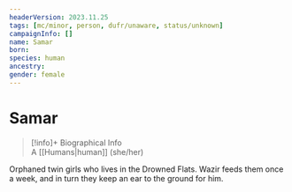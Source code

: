 ```yaml
---
headerVersion: 2023.11.25
tags: [mc/minor, person, dufr/unaware, status/unknown]
campaignInfo: []
name: Samar
born:
species: human
ancestry:
gender: female
---
```

# Samar
>[!info]+ Biographical Info  
> A [[Humans|human]] (she/her)

Orphaned twin girls who lives in the Drowned Flats. Wazir feeds them once a week, and in turn they keep an ear to the ground for him.